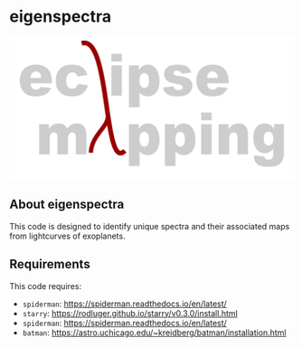# eigenspectra

![eclipse mapping](eclipse_mapping_logo-1.png)

## About eigenspectra
This code is designed to identify unique spectra and their associated maps from lightcurves of exoplanets.

## Requirements
This code requires:

 - `spiderman`: <https://spiderman.readthedocs.io/en/latest/>
 - `starry`: <https://rodluger.github.io/starry/v0.3.0/install.html>
 - `spiderman`: <https://spiderman.readthedocs.io/en/latest/>
 - `batman`: <https://astro.uchicago.edu/~kreidberg/batman/installation.html>


